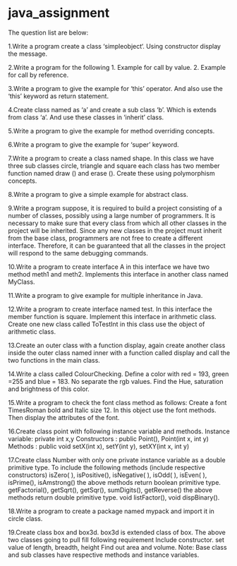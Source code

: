 # java_assignment

The question list are below: 

1.Write a program create a class ‘simpleobject‘. Using constructor display the message.

2.Write a program for the following 1. Example for call by value. 2. Example for call by reference.

3.Write a program to give the example for ‘this’ operator. And also use the ‘this’ keyword as return statement.

4.Create class named as ‘a’ and create a sub class ‘b’. Which is extends from class ‘a’. And use these classes in ‘inherit’ class.

5.Write a program to give the example for method overriding concepts.

6.Write a program to give the example for ‘super’ keyword.

7.Write a program to create a class named shape. In this class we have three sub classes circle, triangle and square each class has two member function named draw () and erase (). Create these using polymorphism concepts.

8.Write a program to give a simple example for abstract class.

9.Write a program suppose, it is required to build a project consisting of a number of classes, possibly using a large number of programmers. It is necessary to make sure that every class from which all other classes in the project will be inherited. Since any new classes in the project must inherit from the base class, programmers are not free to create a different interface. Therefore, it can be guaranteed that all the classes in the project will respond to the same debugging commands.

10.Write a program to create interface A in this interface we have two method meth1 and meth2. Implements this interface in another class named MyClass.

11.Write a program to give example for multiple inheritance in Java.

12.Write a program to create interface named test. In this interface the member function is square. Implement this interface in arithmetic class. Create one new class called ToTestInt in this class use the object of arithmetic class.

13.Create an outer class with a function display, again create another class inside the outer class named inner with a function called display and call the two functions in the main class.

14.Write a class called ColourChecking. Define a color with red = 193, green =255 and blue = 183. No separate the rgb values. Find the Hue, saturation and brightness of this color.

15.Write a program to check the font class method as follows: Create a font TimesRoman bold and Italic size 12. In this object use the font methods. Then display the attributes of the font.

16.Create class point with following instance variable and methods. 
Instance variable: private int x,y 
Constructors : public Point(), Point(int x, int y) 
Methods : public void setX(int x), setY(int y), setXY(int x, int y)

17.Create class Number with only one private instance variable as a double primitive type. To include the following methods (include respective constructors) isZero( ), isPositive(), isNegative( ), isOdd( ), isEven( ), isPrime(), isAmstrong() the above methods return boolean primitive type. getFactorial(), getSqrt(), getSqr(), sumDigits(), getReverse() the above methods return double primitive type. void listFactor(), void dispBinary().

18.Write a program to create a package named mypack and import it in circle class.

19.Create class box and box3d. box3d is extended class of box. The above two classes going to pull fill following requirement
Include constructor. set value of length, breadth, height Find out area and volume.
Note: Base class and sub classes have respective methods and instance variables.
